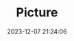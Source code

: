 ---
weight: 1
images:
- /images/edited/94.jpeg
title: Picture
date: 2023-12-07 21:24:06
tags:
- luminar
- work
---